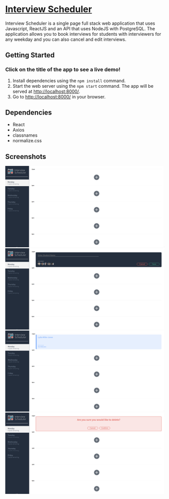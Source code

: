 # [Interview Scheduler](https://dreamy-brown-256423.netlify.app/)

Interview Scheduler is a single page full stack web application that uses Javascript, ReactJS and an API that uses NodeJS with PostgreSQL. The application allows you to book interviews for students with interviewers for any weekday and you can also cancel and edit interviews.

## Getting Started

### Click on the title of the app to see a live demo!

1. Install dependencies using the `npm install` command.
2. Start the web server using the `npm start` command. The app will be served at <http://localhost:8000/>.
3. Go to <http://localhost:8000/> in your browser.

## Dependencies

- React
- Axios
- classnames
- normalize.css

## Screenshots

!['Home'](https://github.com/TheMartonfi/scheduler/blob/master/docs/home.png?raw=true)
!['Book interview'](https://github.com/TheMartonfi/scheduler/blob/master/docs/book-interview.png?raw=true)
!['Booked interview'](https://github.com/TheMartonfi/scheduler/blob/master/docs/booked-interview.png?raw=true)
!['Delete'](https://github.com/TheMartonfi/scheduler/blob/master/docs/delete.png)
